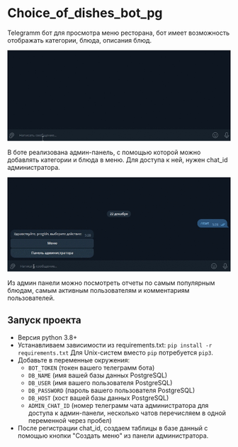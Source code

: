 # Сhoice_of_dishes_bot_pg

Telegramm бот для просмотра меню ресторана, бот имеет возможность отображать категории, блюда, описания блюд.

![.](https://github.com/Xero0a/Images/blob/main/333.gif)

В боте реализована админ-панель, с помощью которой можно добавлять категории и блюда в меню.
Для доступа к ней, нужен chat_id администратора.

![.](https://github.com/Xero0a/Images/blob/main/666.gif)

Из админ панели можно посмотреть отчеты по самым популярным блюдам, самым активным пользователям и комментариям пользователей.

## Запуск проекта
   * Версия python 3.8+
   * Устанавливаем зависимости из requirements.txt: `pip install -r requirements.txt` Для Unix-систем вместо `pip` потребуется `pip3`.
   * Добавьте в переменные окружения:
     - `BOT_TOKEN` (токен вашего телеграмм бота)
     - `DB_NAME` (имя вашей базы данных PostgreSQL)
     - `DB_USER` (имя вашего пользователя PostgreSQL)
     - `DB_PASSWORD` (пароль вашего пользователя PostgreSQL)
     - `DB_HOST` (хост вашей базы данных PostgreSQL)
     - `ADMIN_CHAT_ID` (номер телеграмм чата администратора для доступа к админ-панели, несколько чатов перечисляем в одной переменной через пробел)
   * После регистрации chat_id, создаем таблицы в базе данный с помощью кнопки "Создать меню" из панели администратора. 
     
     
